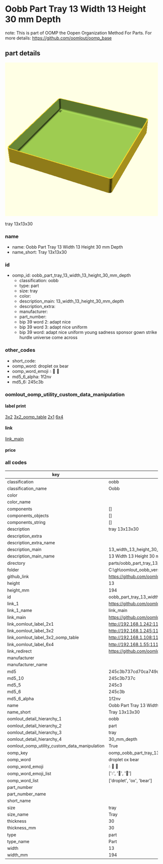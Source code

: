 # Oobb Part Tray 13 Width 13 Height 30 mm Depth  

note: This is part of OOMP the Oopen Organization Method For Parts. For more details: https://github.com/oomlout/oomp_base

##  part details
  

[![](3dpr.png)](3dpr.png)

tray 13x13x30



### name
* name: Oobb Part Tray 13 Width 13 Height 30 mm Depth
* name_short: Tray 13x13x30 
### id
* oomp_id: oobb_part_tray_13_width_13_height_30_mm_depth
  * classification: oobb
  * type: part
  * size: tray
  * color: 
  * description_main: 13_width_13_height_30_mm_depth
  * description_extra: 
  * manufacturer: 
  * part_number: 
  * bip 39 word 2: adapt nice
  * bip 39 word 3: adapt nice uniform
  * bip 39 word: adapt nice uniform young sadness sponsor gown strike hurdle universe come across

### other_codes
* short_code: 
* oomp_word: droplet ox bear
* oomp_word_emoji :droplet: :ox: :bear:
* md5_6_alpha: 1f2nv
* md5_6: 245c3b






### oomlout_oomp_utility_custom_data_manipulation
#### label print
[3x2](http://192.168.1.245:1112/?label=oomp%201f2nv)
[3x2_oomp_table](http://192.168.1.108:1112/?label=oomp%201f2nv)
[2x1](http://192.168.1.242:1112/?label=oomp%201f2nv)
[6x4](http://192.168.1.55:1112/?label=oomp%201f2nv)    

#### link

[link_main](https://github.com/oomlout/oomlout_oobb_version_4_generated_parts/tree/main/navigation_oomp/oobb/part/tray/13_width_13_height_30_mm_depth/part)                              

#### price







### all codes 
| key | value |  
| --- | --- |  
| classification | oobb |  
| classification_name | Oobb |  
| color |  |  
| color_name |  |  
| components | [] |  
| components_objects | [] |  
| components_string | [] |  
| description | tray 13x13x30 |  
| description_extra |  |  
| description_extra_name |  |  
| description_main | 13_width_13_height_30_mm_depth |  
| description_main_name | 13 Width 13 Height 30 mm Depth |  
| directory | parts/oobb_part_tray_13_width_13_height_30_mm_depth |  
| folder | C:\gh\oomlout_oobb_version_4_generated_parts\parts\oobb_part_tray_13_width_13_height_30_mm_depth |  
| github_link | https://github.com/oomlout/oomlout_oomp_part_src/tree/main/parts/oobb_part_tray_13_width_13_height_30_mm_depth |  
| height | 13 |  
| height_mm | 194 |  
| id | oobb_part_tray_13_width_13_height_30_mm_depth |  
| link_1 | https://github.com/oomlout/oomlout_oobb_version_4_generated_parts/tree/main/navigation_oomp/oobb/part/tray/13_width_13_height_30_mm_depth/part |  
| link_1_name | link_main |  
| link_main | https://github.com/oomlout/oomlout_oobb_version_4_generated_parts/tree/main/navigation_oomp/oobb/part/tray/13_width_13_height_30_mm_depth/part |  
| link_oomlout_label_2x1 | http://192.168.1.242:1112/?label=oomp%201f2nv |  
| link_oomlout_label_3x2 | http://192.168.1.245:1112/?label=oomp%201f2nv |  
| link_oomlout_label_3x2_oomp_table | http://192.168.1.108:1112/?label=oomp%201f2nv |  
| link_oomlout_label_6x4 | http://192.168.1.55:1112/?label=oomp%201f2nv |  
| link_redirect | https://github.com/oomlout/oomlout_oobb_version_4_generated_parts/tree/main/parts/oobb_tray_13_13_30 |  
| manufacturer |  |  
| manufacturer_name |  |  
| md5 | 245c3b737cd70ca749defff5dae55818 |  
| md5_10 | 245c3b737c |  
| md5_5 | 245c3 |  
| md5_6 | 245c3b |  
| md5_6_alpha | 1f2nv |  
| name | Oobb Part Tray 13 Width 13 Height 30 mm Depth |  
| name_short | Tray 13x13x30  |  
| oomlout_detail_hierarchy_1 | oobb |  
| oomlout_detail_hierarchy_2 | part |  
| oomlout_detail_hierarchy_3 | tray |  
| oomlout_detail_hierarchy_4 | 30_mm_depth |  
| oomlout_oomp_utility_custom_data_manipulation | True |  
| oomp_key | oomp_oobb_part_tray_13_width_13_height_30_mm_depth |  
| oomp_word | droplet ox bear |  
| oomp_word_emoji | :droplet: :ox: :bear: |  
| oomp_word_emoji_list | [':droplet:', ':ox:', ':bear:'] |  
| oomp_word_list | ['droplet', 'ox', 'bear'] |  
| part_number |  |  
| part_number_name |  |  
| short_name |  |  
| size | tray |  
| size_name | Tray |  
| thickness | 30 |  
| thickness_mm | 30 |  
| type | part |  
| type_name | Part |  
| width | 13 |  
| width_mm | 194 |  
